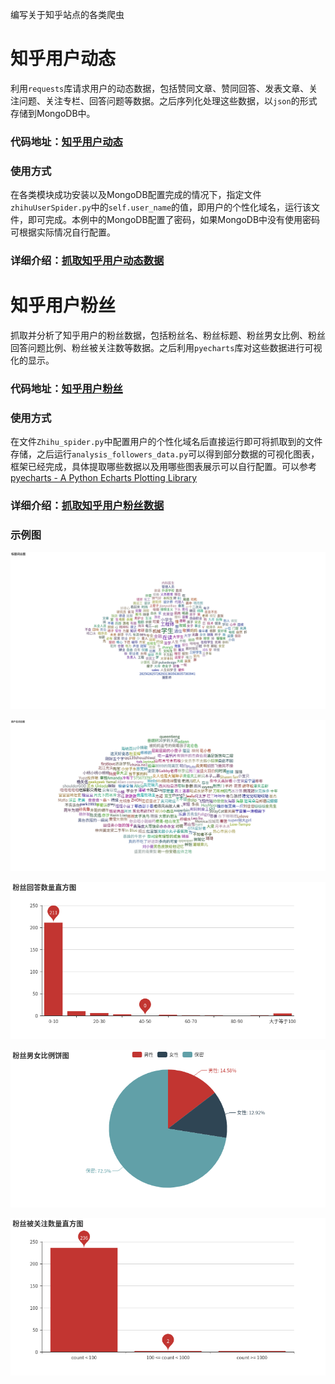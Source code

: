 编写关于知乎站点的各类爬虫

# 知乎用户动态
利用`requests`库请求用户的动态数据，包括赞同文章、赞同回答、发表文章、关注问题、关注专栏、回答问题等数据。之后序列化处理这些数据，以`json`的形式存储到MongoDB中。

### 代码地址：[知乎用户动态](https://github.com/Cloving/zhihu-Spider/tree/master/%E7%9F%A5%E4%B9%8E%E7%94%A8%E6%88%B7%E5%8A%A8%E6%80%81)

### 使用方式
在各类模块成功安装以及MongoDB配置完成的情况下，指定文件`zhihuUserSpider.py`中的`self.user_name`的值，即用户的个性化域名，运行该文件，即可完成。本例中的MongoDB配置了密码，如果MongoDB中没有使用密码可根据实际情况自行配置。

### 详细介绍：[抓取知乎用户动态数据](http://yaodongsheng.com/2018/11/20/%E6%8A%93%E5%8F%96%E7%9F%A5%E4%B9%8E%E7%94%A8%E6%88%B7%E5%8A%A8%E6%80%81%E6%95%B0%E6%8D%AE/)


# 知乎用户粉丝
抓取并分析了知乎用户的粉丝数据，包括粉丝名、粉丝标题、粉丝男女比例、粉丝回答问题比例、粉丝被关注数等数据。之后利用`pyecharts`库对这些数据进行可视化的显示。

### 代码地址：[知乎用户粉丝](https://github.com/Cloving/zhihu-Spider/tree/master/%E7%9F%A5%E4%B9%8E%E7%94%A8%E6%88%B7%E7%B2%89%E4%B8%9D)

### 使用方式
在文件`Zhihu_spider.py`中配置用户的个性化域名后直接运行即可将抓取到的文件存储，之后运行`analysis_followers_data.py`可以得到部分数据的可视化图表，框架已经完成，具体提取哪些数据以及用哪些图表展示可以自行配置。可以参考[pyecharts - A Python Echarts Plotting Library](http://pyecharts.org/#/zh-cn/charts_base)

### 详细介绍：[抓取知乎用户粉丝数据](http://yaodongsheng.com/2018/12/13/%E6%8A%93%E5%8F%96%E7%9F%A5%E4%B9%8E%E7%94%A8%E6%88%B7%E7%B2%89%E4%B8%9D%E6%95%B0%E6%8D%AE/)

### 示例图
![标题词云图](https://github.com/Cloving/zhihu-Spider/blob/master/%E7%9F%A5%E4%B9%8E%E7%94%A8%E6%88%B7%E7%B2%89%E4%B8%9D/result/%E6%A0%87%E9%A2%98%E8%AF%8D%E4%BA%91%E5%9B%BE.png?raw=true)

![用户名词云图](https://github.com/Cloving/zhihu-Spider/blob/master/%E7%9F%A5%E4%B9%8E%E7%94%A8%E6%88%B7%E7%B2%89%E4%B8%9D/result/%E7%94%A8%E6%88%B7%E5%90%8D%E8%AF%8D%E4%BA%91%E5%9B%BE.png?raw=true)

![粉丝回答数量直方图](https://github.com/Cloving/zhihu-Spider/blob/master/%E7%9F%A5%E4%B9%8E%E7%94%A8%E6%88%B7%E7%B2%89%E4%B8%9D/result/%E7%B2%89%E4%B8%9D%E5%9B%9E%E7%AD%94%E6%95%B0%E9%87%8F%E7%9B%B4%E6%96%B9%E5%9B%BE.png?raw=true)

![粉丝男女比例饼图](https://github.com/Cloving/zhihu-Spider/blob/master/%E7%9F%A5%E4%B9%8E%E7%94%A8%E6%88%B7%E7%B2%89%E4%B8%9D/result/%E7%B2%89%E4%B8%9D%E7%94%B7%E5%A5%B3%E6%AF%94%E4%BE%8B%E9%A5%BC%E5%9B%BE.png?raw=true)

![粉丝被关注数量直方图](https://github.com/Cloving/zhihu-Spider/blob/master/%E7%9F%A5%E4%B9%8E%E7%94%A8%E6%88%B7%E7%B2%89%E4%B8%9D/result/%E7%B2%89%E4%B8%9D%E8%A2%AB%E5%85%B3%E6%B3%A8%E6%95%B0%E9%87%8F%E7%9B%B4%E6%96%B9%E5%9B%BE.png?raw=true)